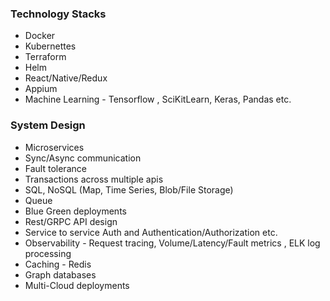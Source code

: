 
### Technology Stacks 

- Docker
- Kubernettes
- Terraform 
- Helm 
- React/Native/Redux
- Appium 
- Machine Learning - Tensorflow , SciKitLearn, Keras, Pandas etc.


### System Design 
- Microservices 
- Sync/Async communication 
- Fault tolerance 
- Transactions across multiple apis 
- SQL, NoSQL (Map, Time Series, Blob/File Storage)
- Queue 
- Blue Green deployments 
- Rest/GRPC API design 
- Service to service Auth and Authentication/Authorization etc.
- Observability - Request tracing, Volume/Latency/Fault metrics , ELK log processing 
- Caching - Redis 
- Graph databases 
- Multi-Cloud deployments 

